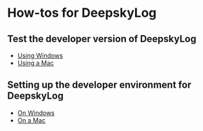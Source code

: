 # How-tos for DeepskyLog

## Test the developer version of DeepskyLog

+ [Using Windows](testDeveloperVersionWindows.md)
+ [Using a Mac](testDeveloperVersionMac.md)

## Setting up the developer environment for DeepskyLog

+ [On Windows](developOnWindows.md)
+ [On a Mac](developOnMac.md)

